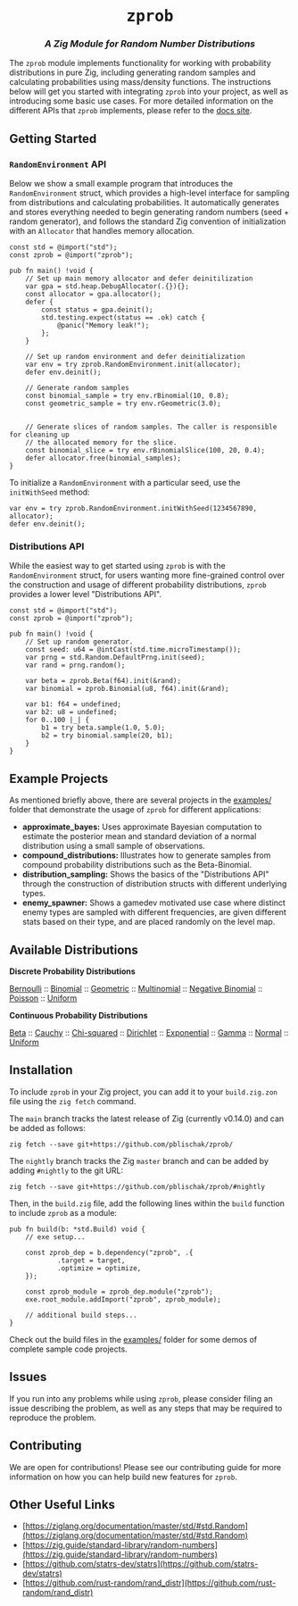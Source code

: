 <div align="center">
<h1><tt>zprob</tt></h1>
<h3><i>
A Zig Module for Random Number Distributions
</i></h3>
</div>

The `zprob` module implements functionality for working with probability distributions in pure Zig,
including generating random samples and calculating probabilities using mass/density functions.
The instructions below will get you started with integrating `zprob` into your project, as well as
introducing some basic use cases. For more detailed information on the different APIs that `zprob`
implements, please refer to the [docs site](https://github.com/pblischak/zprob).

## Getting Started

### `RandomEnvironment` API

Below we show a small example program that introduces the `RandomEnvironment` struct, which
provides a high-level interface for sampling from distributions and calculating probabilities. It
automatically generates and stores everything needed to begin generating random numbers
(seed + random generator), and follows the standard Zig convention of initialization with an
`Allocator` that handles memory allocation.

```zig
const std = @import("std");
const zprob = @import("zprob");

pub fn main() !void {
    // Set up main memory allocator and defer deinitilization
    var gpa = std.heap.DebugAllocator(.{}){};
    const allocator = gpa.allocator();
    defer {
        const status = gpa.deinit();
        std.testing.expect(status == .ok) catch {
            @panic("Memory leak!");
        };
    }

    // Set up random environment and defer deinitialization
    var env = try zprob.RandomEnvironment.init(allocator);
    defer env.deinit();

    // Generate random samples
    const binomial_sample = try env.rBinomial(10, 0.8);
    const geometric_sample = try env.rGeometric(3.0);


    // Generate slices of random samples. The caller is responsible for cleaning up
    // the allocated memory for the slice.
    const binomial_slice = try env.rBinomialSlice(100, 20, 0.4);
    defer allocator.free(binomial_samples);
}
```

To initialize a `RandomEnvironment` with a particular seed, use the `initWithSeed` method:

```zig
var env = try zprob.RandomEnvironment.initWithSeed(1234567890, allocator);
defer env.deinit();
```

### Distributions API

While the easiest way to get started using `zprob` is with the `RandomEnvironment` struct,
for users wanting more fine-grained control over the construction and usage of different probability
distributions, `zprob` provides a lower level "Distributions API".

```zig
const std = @import("std");
const zprob = @import("zprob");

pub fn main() !void {
    // Set up random generator.
    const seed: u64 = @intCast(std.time.microTimestamp());
    var prng = std.Random.DefaultPrng.init(seed);
    var rand = prng.random();

    var beta = zprob.Beta(f64).init(&rand);
    var binomial = zprob.Binomial(u8, f64).init(&rand);

    var b1: f64 = undefined;
    var b2: u8 = undefined;
    for 0..100 |_| {
        b1 = try beta.sample(1.0, 5.0);
        b2 = try binomial.sample(20, b1);
    }
}
```

## Example Projects

As mentioned briefly above, there are several projects in the
[examples/](https://github.com/pblischak/zprob/tree/main/examples) folder that demonstrate the
usage of `zprob` for different applications:

- **approximate_bayes:** Uses approximate Bayesian computation to estimate the posterior mean
  and standard deviation of a normal distribution using a small sample of observations.
- **compound_distributions:** Illustrates how to generate samples from compound probability
  distributions such as the Beta-Binomial.
- **distribution_sampling:** Shows the basics of the "Distributions API" through the construction
  of distribution structs with different underlying types.
- **enemy_spawner:** Shows a gamedev motivated use case where distinct enemy types are sampled
  with different frequencies, are given different stats based on their type, and are placed randomly
  on the level map.

## Available Distributions

**Discrete Probability Distributions**

[Bernoulli](https://en.wikipedia.org/wiki/Bernoulli_distribution) ::
[Binomial](https://en.wikipedia.org/wiki/Binomial_distribution) ::
[Geometric](https://en.wikipedia.org/wiki/Geometric_distribution) ::
[Multinomial](https://en.wikipedia.org/wiki/Multinomial_distribution) ::
[Negative Binomial](https://en.wikipedia.org/wiki/Negative_binomial_distribution) ::
[Poisson](https://en.wikipedia.org/wiki/Poisson_distribution) ::
[Uniform](https://en.wikipedia.org/wiki/Discrete_uniform_distribution)

**Continuous Probability Distributions**

[Beta](https://en.wikipedia.org/wiki/Beta_distribution) ::
[Cauchy](https://en.wikipedia.org/wiki/Cauchy_distribution) ::
[Chi-squared](https://en.wikipedia.org/wiki/Chi-squared_distribution) ::
[Dirichlet](https://en.wikipedia.org/wiki/Dirichlet_distribution) ::
[Exponential](https://en.wikipedia.org/wiki/Exponential_distribution) ::
[Gamma](https://en.wikipedia.org/wiki/Gamma_distribution) ::
[Normal](https://en.wikipedia.org/wiki/Normal_distribution) ::
[Uniform](https://en.wikipedia.org/wiki/Continuous_uniform_distribution)

## Installation

To include `zprob` in your Zig project, you can add it to your `build.zig.zon` file
using the `zig fetch` command.

The `main` branch tracks the latest release of Zig (currently v0.14.0) and can be added
as follows:

```
zig fetch --save git+https://github.com/pblischak/zprob/
```

The `nightly` branch tracks the Zig `master` branch and can be added by adding `#nightly` to the
git URL:

```
zig fetch --save git+https://github.com/pblischak/zprob/#nightly
```

Then, in the `build.zig` file, add the following lines within the `build` function to include
`zprob` as a module:

```zig
pub fn build(b: *std.Build) void {
    // exe setup...

    const zprob_dep = b.dependency("zprob", .{
            .target = target,
            .optimize = optimize,
    });

    const zprob_module = zprob_dep.module("zprob");
    exe.root_module.addImport("zprob", zprob_module);

    // additional build steps...
}
```

Check out the build files in the [examples/](https://github.com/pblischak/zprob/tree/main/examples)
folder for some demos of complete sample code projects.

## Issues

If you run into any problems while using `zprob`, please consider filing an issue describing the
problem, as well as any steps that may be required to reproduce the problem.

## Contributing

We are open for contributions! Please see our contributing guide for more information on how you
can help build new features for `zprob`.

## Other Useful Links

- [https://ziglang.org/documentation/master/std/#std.Random](https://ziglang.org/documentation/master/std/#std.Random)
- [https://zig.guide/standard-library/random-numbers](https://zig.guide/standard-library/random-numbers)
- [https://github.com/statrs-dev/statrs](https://github.com/statrs-dev/statrs)
- [https://github.com/rust-random/rand_distr](https://github.com/rust-random/rand_distr)
